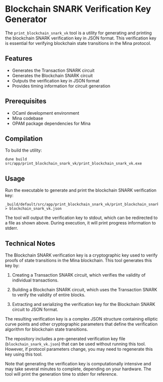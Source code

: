 # Blockchain SNARK Verification Key Generator

The `print_blockchain_snark_vk` tool is a utility for generating and printing
the blockchain SNARK verification key in JSON format. This verification key is
essential for verifying blockchain state transitions in the Mina protocol.

## Features

- Generates the Transaction SNARK circuit
- Generates the Blockchain SNARK circuit
- Outputs the verification key in JSON format
- Provides timing information for circuit generation

## Prerequisites

- OCaml development environment
- Mina codebase
- OPAM package dependencies for Mina

## Compilation

To build the utility:

```
dune build src/app/print_blockchain_snark_vk/print_blockchain_snark_vk.exe
```

## Usage

Run the executable to generate and print the blockchain SNARK verification key:

```
_build/default/src/app/print_blockchain_snark_vk/print_blockchain_snark_vk.exe > blockchain_snark_vk.json
```

The tool will output the verification key to stdout, which can be redirected to a
file as shown above. During execution, it will print progress information to stderr.

## Technical Notes

The Blockchain SNARK verification key is a cryptographic key used to verify proofs
of state transitions in the Mina blockchain. This tool generates this key by:

1. Creating a Transaction SNARK circuit, which verifies the validity of individual
   transactions.
   
2. Building a Blockchain SNARK circuit, which uses the Transaction SNARK to
   verify the validity of entire blocks.
   
3. Extracting and serializing the verification key for the Blockchain SNARK
   circuit to JSON format.

The resulting verification key is a complex JSON structure containing elliptic
curve points and other cryptographic parameters that define the verification
algorithm for blockchain state transitions.

The repository includes a pre-generated verification key file
(`blockchain_snark_vk.json`) that can be used without running this tool. However,
if protocol parameters change, you may need to regenerate this key using this tool.

Note that generating the verification key is computationally intensive and may
take several minutes to complete, depending on your hardware. The tool will print
the generation time to stderr for reference.